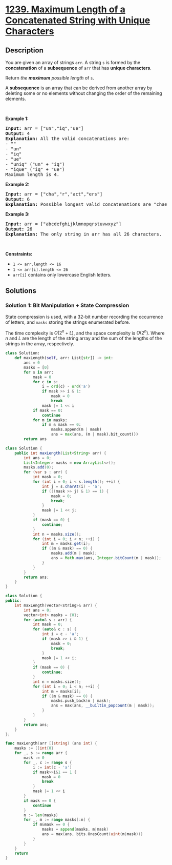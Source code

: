 # [1239. Maximum Length of a Concatenated String with Unique Characters](https://leetcode.com/problems/maximum-length-of-a-concatenated-string-with-unique-characters)

## Description

<p>You are given an array of strings <code>arr</code>. A string <code>s</code> is formed by the <strong>concatenation</strong> of a <strong>subsequence</strong> of <code>arr</code> that has <strong>unique characters</strong>.</p>

<p>Return <em>the <strong>maximum</strong> possible length</em> of <code>s</code>.</p>

<p>A <strong>subsequence</strong> is an array that can be derived from another array by deleting some or no elements without changing the order of the remaining elements.</p>

<p>&nbsp;</p>
<p><strong class="example">Example 1:</strong></p>

<pre>
<strong>Input:</strong> arr = [&quot;un&quot;,&quot;iq&quot;,&quot;ue&quot;]
<strong>Output:</strong> 4
<strong>Explanation:</strong> All the valid concatenations are:
- &quot;&quot;
- &quot;un&quot;
- &quot;iq&quot;
- &quot;ue&quot;
- &quot;uniq&quot; (&quot;un&quot; + &quot;iq&quot;)
- &quot;ique&quot; (&quot;iq&quot; + &quot;ue&quot;)
Maximum length is 4.
</pre>

<p><strong class="example">Example 2:</strong></p>

<pre>
<strong>Input:</strong> arr = [&quot;cha&quot;,&quot;r&quot;,&quot;act&quot;,&quot;ers&quot;]
<strong>Output:</strong> 6
<strong>Explanation:</strong> Possible longest valid concatenations are &quot;chaers&quot; (&quot;cha&quot; + &quot;ers&quot;) and &quot;acters&quot; (&quot;act&quot; + &quot;ers&quot;).
</pre>

<p><strong class="example">Example 3:</strong></p>

<pre>
<strong>Input:</strong> arr = [&quot;abcdefghijklmnopqrstuvwxyz&quot;]
<strong>Output:</strong> 26
<strong>Explanation:</strong> The only string in arr has all 26 characters.
</pre>

<p>&nbsp;</p>
<p><strong>Constraints:</strong></p>

<ul>
	<li><code>1 &lt;= arr.length &lt;= 16</code></li>
	<li><code>1 &lt;= arr[i].length &lt;= 26</code></li>
	<li><code>arr[i]</code> contains only lowercase English letters.</li>
</ul>

## Solutions

### Solution 1: Bit Manipulation + State Compression

State compression is used, with a 32-bit number recording the occurrence of letters, and `masks` storing the strings enumerated before.

The time complexity is $O(2^n + L)$, and the space complexity is $O(2^n)$. Where $n$ and $L$ are the length of the string array and the sum of the lengths of the strings in the array, respectively.

<!-- tabs:start -->

```python
class Solution:
    def maxLength(self, arr: List[str]) -> int:
        ans = 0
        masks = [0]
        for s in arr:
            mask = 0
            for c in s:
                i = ord(c) - ord('a')
                if mask >> i & 1:
                    mask = 0
                    break
                mask |= 1 << i
            if mask == 0:
                continue
            for m in masks:
                if m & mask == 0:
                    masks.append(m | mask)
                    ans = max(ans, (m | mask).bit_count())
        return ans
```

```java
class Solution {
    public int maxLength(List<String> arr) {
        int ans = 0;
        List<Integer> masks = new ArrayList<>();
        masks.add(0);
        for (var s : arr) {
            int mask = 0;
            for (int i = 0; i < s.length(); ++i) {
                int j = s.charAt(i) - 'a';
                if (((mask >> j) & 1) == 1) {
                    mask = 0;
                    break;
                }
                mask |= 1 << j;
            }
            if (mask == 0) {
                continue;
            }
            int n = masks.size();
            for (int i = 0; i < n; ++i) {
                int m = masks.get(i);
                if ((m & mask) == 0) {
                    masks.add(m | mask);
                    ans = Math.max(ans, Integer.bitCount(m | mask));
                }
            }
        }
        return ans;
    }
}
```

```cpp
class Solution {
public:
    int maxLength(vector<string>& arr) {
        int ans = 0;
        vector<int> masks = {0};
        for (auto& s : arr) {
            int mask = 0;
            for (auto& c : s) {
                int i = c - 'a';
                if (mask >> i & 1) {
                    mask = 0;
                    break;
                }
                mask |= 1 << i;
            }
            if (mask == 0) {
                continue;
            }
            int n = masks.size();
            for (int i = 0; i < n; ++i) {
                int m = masks[i];
                if ((m & mask) == 0) {
                    masks.push_back(m | mask);
                    ans = max(ans, __builtin_popcount(m | mask));
                }
            }
        }
        return ans;
    }
};
```

```go
func maxLength(arr []string) (ans int) {
	masks := []int{0}
	for _, s := range arr {
		mask := 0
		for _, c := range s {
			i := int(c - 'a')
			if mask>>i&1 == 1 {
				mask = 0
				break
			}
			mask |= 1 << i
		}
		if mask == 0 {
			continue
		}
		n := len(masks)
		for _, m := range masks[:n] {
			if m&mask == 0 {
				masks = append(masks, m|mask)
				ans = max(ans, bits.OnesCount(uint(m|mask)))
			}
		}
	}
	return
}
```

<!-- tabs:end -->

<!-- end -->
